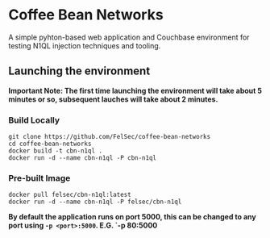 # Coffee Bean Networks

A simple pyhton-based web application and Couchbase environment for testing N1QL injection techniques and tooling.

## Launching the environment

**Important Note: The first time launching the environment will take about 5 minutes or so, subsequent lauches will take about 2 minutes.**

### Build Locally

```
git clone https://github.com/FelSec/coffee-bean-networks
cd coffee-bean-networks
docker build -t cbn-n1ql .
docker run -d --name cbn-n1ql -P cbn-n1ql
```

### Pre-built Image

```
docker pull felsec/cbn-n1ql:latest
docker run -d --name cbn-n1ql -P felsec/cbn-n1ql
```

**By default the application runs on port 5000, this can be changed to any port using `-p <port>:5000`. E.G. `-p 80:5000**
